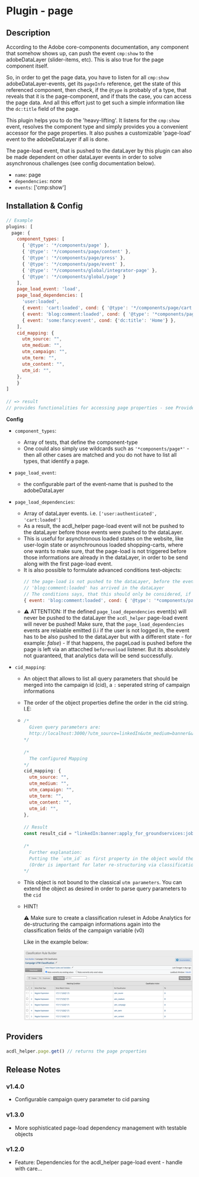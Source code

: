 # Plugin - page

## Description

According to the Adobe core-components documentation, any component that somehow shows up, can push the event `cmp:show` to the adobeDataLayer (slider-items, etc).
This is also true for the page component itself.

So, in order to get the page data, you have to listen for all `cmp:show` adobeDataLayer-events, get its `pageInfo` reference, get the state of this referenced component, then check, if the `@type` is probably of a type, that reveals that it is the page-component, and if thats the case, you can access the page data. And all this effort just to get such a simple information like the `dc:title` field of the page.

This plugin helps you to do the 'heavy-lifting'. It listens for the `cmp:show` event, resolves the component type and simply provides you a convenient accessor for the page properties. It also pushes a customizable 'page-load' event to the adobeDataLayer if all is done.

The page-load event, that is pushed to the dataLayer by this plugin can also be made dependent on other dataLayer events in order to solve asynchronous challenges (see config documentation below).

- `name`: page
- `dependencies`: none
- `events`: ['cmp:show']

## Installation & Config

```javascript
// Example
plugins: [
  page: {
    component_types: [
      { '@type': '*/components/page' },
      { '@type': '*/components/page/content' },
      { '@type': '*/components/page/press' },
      { '@type': '*/components/page/event' },
      { '@type': '*/components/global/integrator-page' },
      { '@type': '*/components/global/page' }
    ],
    page_load_event: 'load',
    page_load_dependencies: [
      'user:loaded',
      { event: 'cart:loaded', cond: { '@type': '*/components/page/cart' } },
      { event: 'blog:comment:loaded', cond: { '@type': '*components/page/blog*' } },
      { event: 'some:fancy:event', cond: {'dc:title': 'Home'} },
    ],
    cid_mapping: {
      utm_source: "",
      utm_medium: "",
      utm_campaign: "",
      utm_term: "",
      utm_content: "",
      utm_id: "",
    },
	}
]

// => result
// provides functionalities for accessing page properties - see Providers, below
```

**Config**

- `component_types`:

  - Array of tests, that define the component-type
  - One could also simply use wildcards such as `'*components/page*'` - then all other cases are matched and you do not have to list all types, that identify a page.

- `page_load_event`:

  - the configurable part of the event-name that is pushed to the adobeDataLayer

- `page_load_dependencies`:

  - Array of dataLayer events. i.e. `['user:authenticated', 'cart:loaded']`
  - As a result, the acdl_helper page-load event will not be pushed to the dataLayer before those events were pushed to the dataLayer.
  - This is useful for asynchronous loaded states on the website, like user-login state or asynchrounous loaded shopping-carts, where one wants to make sure, that the page-load is not triggered before those informations are already in the dataLayer, in order to be send along with the first page-load event.
  - It is also possible to formulate advanced conditions test-objects:
    ```javascript
    // the page-load is not pushed to the dataLayer, before the event
    // 'blog:comment:loaded' has arrived in the dataLayer
    // The conditions says, that this should only be considered, if the page @type is a blog
    { event: 'blog:comment:loaded', cond: { '@type': '*components/page/blog*' } },
    ```
  - ⚠️ ATTENTION: If the defined `page_load_dependencies` event(s) will never be pushed to the dataLayer the `acdl_helper` page-load event will never be pushed! Make sure, that the `page_load_dependencies` events are relaiable emitted (i.i if the user is not logged in, the event has to be also pushed to the dataLayer but with a different state - for example: _false_) - If that happens, the pageLoad is pushed before the page is left via an attacched `beforeunload` listener. But its absolutely not guaranteed, that analytics data will be send successfully.

- `cid_mapping`:

  - An object that allows to list all query parameters that should be merged into the campaign id (cid), a `:` seperated string of campaign informations
  - The order of the object properties define the order in the cid string. I.E:
  - ```javascript
    /*
      Given query parameters are:
      http://localhost:3000/?utm_source=linkedIn&utm_medium=banner&utm_campaign=apply_for_groundservices&utm_id=12345&utm_term=jobsearch&utm_content=variant+A
    */

    /*
      The configured Mapping
    */
    cid_mapping: {
      utm_source: "",
      utm_medium: "",
      utm_campaign: "",
      utm_term: "",
      utm_content: "",
      utm_id: "",
    },

    // Result
    const result_cid = "linkedIn:banner:apply_for_groundservices:jobsearch:variant+A:12345"

    /*
      Further explanation:
      Putting the `utm_id` as first property in the object would the result in a cid-string with the utm_id set to the first place
      (Order is important for later re-structuring via classification rule sets!)
    */
    ```

  - This object is not bound to the classical `utm parameters`. You can extend the object as desired in order to parse query parameters to the `cid`

  - HINT!

    ⚠️ Make sure to create a classification ruleset in Adobe Analytics for de-structuring
    the campaign informations again into the classification fields of the campaign variable (v0)

    Like in the example below:

    ![Example classification rule set](/server/assets/images/classification_rule_example.png)

## Providers

```javascript
acdl_helper.page.get() // returns the page properties
```

## Release Notes

### v1.4.0

- Configurable campaign query parameter to cid parsing

### v1.3.0

- More sophisticated page-load dependency management with testable objects

### v1.2.0

- Feature: Dependencies for the acdl_helper page-load event - handle with care...

